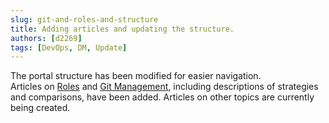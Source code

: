 ```yaml
---
slug: git-and-roles-and-structure
title: Adding articles and updating the structure.
authors: [d2269]
tags: [DevOps, DM, Update]
---
```


The portal structure has been modified for easier navigation.  
Articles on [Roles](/docs/Roles/) and [Git Management](/docs/category/git), including descriptions of strategies and comparisons, have been added.
Articles on other topics are currently being created.
